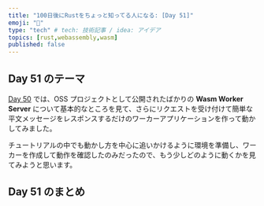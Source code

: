 ```yaml
---
title: "100日後にRustをちょっと知ってる人になる: [Day 51]"
emoji: "🦀"
type: "tech" # tech: 技術記事 / idea: アイデア
topics: [rust,webassembly,wasm]
published: false
---
```

## Day 51 のテーマ

[Day 50](https://zenn.dev/shinyay/articles/hello-rust-day050) では、OSS プロジェクトとして公開されたばかりの **Wasm Worker Server** について基本的なところを見て、さらにリクエストを受け付けて簡単な平文メッセージをレスポンスするだけのワーカーアプリケーションを作って動かしてみました。

チュートリアルの中でも動かし方を中心に追いかけるように環境を準備し、ワーカーを作成して動作を確認したのみだったので、もう少しどのように動くかを見てみようと思います。

## Day 51 のまとめ
